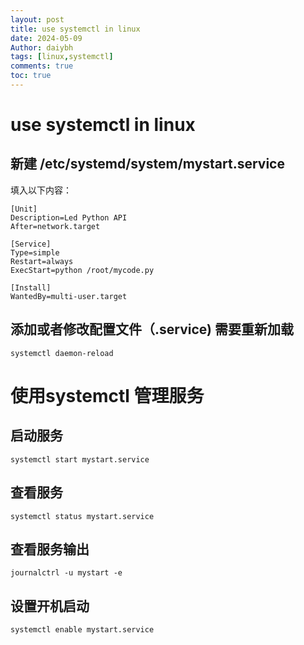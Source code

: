 ```yaml
---
layout: post
title: use systemctl in linux
date: 2024-05-09
Author: daiybh
tags: [linux,systemctl]
comments: true
toc: true
---
```


# use systemctl in linux



## 新建  /etc/systemd/system/mystart.service

填入以下内容：                                                                                                            

```
[Unit]                                                                                                                    
Description=Led Python API                                                                                                
After=network.target                                                                                                      
                                                                                                                          
[Service]                                                                                                                 
Type=simple                                                                                                               
Restart=always                                                                                                            
ExecStart=python /root/mycode.py                                             
                                                                                                                          
[Install]                                                                                                                 
WantedBy=multi-user.target       

```

## 添加或者修改配置文件（.service) 需要重新加载
    
    systemctl daemon-reload

# 使用systemctl 管理服务

## 启动服务
    
    systemctl start mystart.service

## 查看服务
    
    systemctl status mystart.service

## 查看服务输出
    
    journalctrl -u mystart -e

## 设置开机启动

    systemctl enable mystart.service


